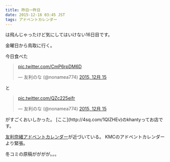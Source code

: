 ```yaml
---
title: 昨日一昨日
date: 2015-12-16 03:45 JST
tags: アドベントカレンダー
---
```


は飛んじゃったけど気にしてはいけない16日目です。

金曜日から鳥取に行く。

今日食べた
<blockquote class="twitter-tweet" lang="ja"><p lang="und" dir="ltr"><a href="https://t.co/CmP6rpDM6D">pic.twitter.com/CmP6rpDM6D</a></p>&mdash; 友利のな (@nonamea774) <a href="https://twitter.com/nonamea774/status/676735830577164289">2015, 12月 15</a></blockquote>
と
<blockquote class="twitter-tweet" lang="ja"><p lang="und" dir="ltr"><a href="https://t.co/QZc225eifr">pic.twitter.com/QZc225eifr</a></p>&mdash; 友利のな (@nonamea774) <a href="https://twitter.com/nonamea774/status/676729743811592192">2015, 12月 15</a></blockquote>
<script async src="//platform.twitter.com/widgets.js" charset="utf-8"></script>
がすごくおいしかった。
[ここ](http://4sq.com/1QIZHEv)のkhantyってお店です。

[友利奈緒アドベントカレンダー](http://www.adventar.org/calendars/779)が近づいている。
KMCのアドベントカレンダーより緊張。

冬コミの原稿がががが。。。
